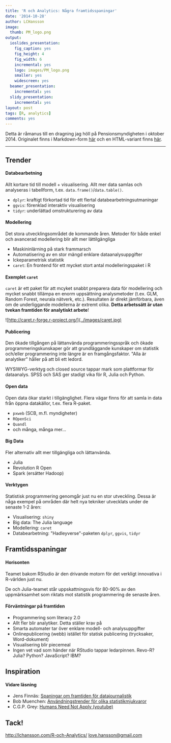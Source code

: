 ```yaml
---
title: 'R och Analytics: Några framtidsspaningar'
date: '2014-10-28'
author: LCHansson
image:
  thumb: PM_logo.png
output:
  ioslides_presentation:
    fig_caption: yes
    fig_height: 4
    fig_width: 6
    incremental: yes
    logo: images/PM_logo.png
    smaller: yes
    widescreen: yes
  beamer_presentation:
    incremental: yes
  slidy_presentation:
    incremental: yes
layout: post
tags: [R, analytics]
comments: yes
---
```


Detta är råmanus till en dragning jag höll på Pensionsmyndigheten i oktober 2014. Originalet finns i Markdown-form [här](https://github.com/LCHansson/LCHansson.github.io/blob/master/_knitr/2014-10-28-R-och-Analytics.Rmd) och en HTML-variant finns [här]({{site.url}}/assets/html/2014-10-28-R-och-Analytics.html).

---

## Trender

#### Databearbetning

Allt kortare tid till modell + visualisering. Allt mer data samlas och analyseras i tabellform, t.ex. `data.frame()`/`data.table()`.

- `dplyr`: kraftigt förkortad tid för ett flertal databearbetningsutmaningar
- `ggvis`: förenklad interaktiv visualisering
- `tidyr`: underlättad omstrukturering av data


#### Modellering

Det stora utvecklingsområdet de kommande åren. Metoder för både enkel och avancerad modellering blir allt mer lättilgängliga

- Maskininlärning på stark frammarsch
- Automatisering av en stor mängd enklare dataanalysuppgifter
- Ickeparametrisk statistik
- `caret`: En frontend för ett mycket stort antal modelleringspaket i R


#### Exemplet `caret`

`caret` är ett paket för att mcyket snabbt preparera data för modellering och mycket snabbt tillämpa en enorm uppsättning analysmetoder (t.ex. GLM, Random Forest, neurala nätverk, etc.). Resultaten är direkt jämförbara, även om de underliggande modellerna är extremt olika. __Detta arbetssätt är utan tvekan framtiden för analytiskt arbete__!

![http://caret.r-forge.r-project.org/](../images/caret.jpg)


#### Publicering

Den ökade tillgången på lättanvända programmeringsspråk och ökade programmeringskunskaper gör att grundläggande kunskaper om statistik och/eller programmering inte längre är en framgångsfaktor. "Alla är analytiker" håller på att bli ett ledord.

WYSIWYG-verktyg och closed source tappar mark som plattformar för dataanalys. SPSS och SAS ger stadigt vika för R, Julia och Python.


#### Open data

Open data ökar starkt i tillgänglighet. Flera vägar finns för att samla in data från öppna datakällor, t.ex. flera R-paket.

- `pxweb` (SCB, m.fl. myndigheter)
- `ROpenSci`
- `Quandl`
- och många, många mer...


#### Big Data

Fler alternativ allt mer tillgängliga och lättanvända.

- Julia
- Revolution R Open
- Spark (ersätter Hadoop)


#### Verktygen

Statistisk programmering genomgår just nu en stor utveckling. Dessa är någa exempel på områden där helt nya tekniker utvecklats under de senaste 1-2 åren:

- Visualisering: `shiny`
- Big data: The Julia language
- Modellering: `caret`
- Databearbetning: "Hadleyverse"-paketen `dplyr`, `ggvis`, `tidyr`


## Framtidsspaningar

#### Horisonten

Teamet bakom RStudio är den drivande motorn för det verkligt innovativa i R-världen just nu.

De och Julia-teamet står uppskattningsvis för 80-90% av den uppmärksamhet som riktats mot statistik programmering de senaste åren.


#### Förväntningar på framtiden

- Programmering som literacy 2.0
- Allt fler blir analytiker. Detta ställer krav på 
- Smarta automater tar över enklare modell- och analysuppgifter
- Onlinepublicering (webb) istället för statisk publicering (trycksaker, Word-dokument)
- Visualisering blir piecemeal
- Ingen vet vad som händer när RStudio tappar ledarpinnen. Revo-R? Julia? Python? JavaScript? IBM?


## Inspiration

#### Vidare läsning

- Jens Finnäs: [Spaningar om framtiden för datajournalistik](http://jplusplus.se/14-spaningar-om-datajournalistik/)
- Bob Muenchen: [Användningstrender för olika statistikmjukvaror](http://r4stats.com/articles/popularity/)
- C.G.P. Grey: [Humans Need Not Apply (youtube)](https://www.youtube.com/watch?v=7Pq-S557XQU&list=UU2C_jShtL725hvbm1arSV9w)


## Tack!

http://lchansson.com/R-och-Analytics/
love.hansson@gmail.com
